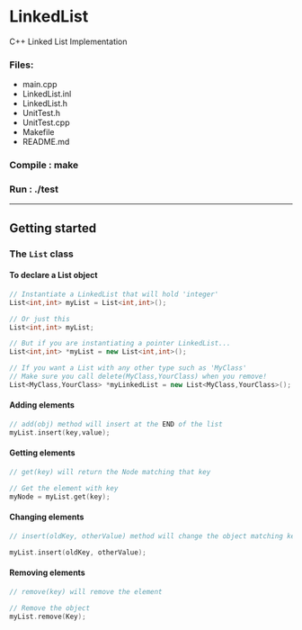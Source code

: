 # LinkedList
C++ Linked List Implementation

### Files: 
- main.cpp
- LinkedList.inl
- LinkedList.h
- UnitTest.h
- UnitTest.cpp
- Makefile
- README.md

### Compile : make

### Run : ./test

-------------------------

## Getting started

### The `List` class

#### To declare a List object
```c++
// Instantiate a LinkedList that will hold 'integer'
List<int,int> myList = List<int,int>();

// Or just this
List<int,int> myList;

// But if you are instantiating a pointer LinkedList...
List<int,int> *myList = new List<int,int>();

// If you want a List with any other type such as 'MyClass'
// Make sure you call delete(MyClass,YourClass) when you remove!
List<MyClass,YourClass> *myLinkedList = new List<MyClass,YourClass>();

```
#### Adding elements

```c++
// add(obj) method will insert at the END of the list
myList.insert(key,value);
```

#### Getting elements

```c++
// get(key) will return the Node matching that key

// Get the element with key
myNode = myList.get(key);
```

#### Changing elements
```c++
// insert(oldKey, otherValue) method will change the object matching key with otherValue

myList.insert(oldKey, otherValue);
```

#### Removing elements
```c++
// remove(key) will remove the element

// Remove the object
myList.remove(Key);
```

